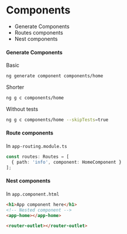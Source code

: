 # Components
* Generate Components
* Routes components
* Nest components
#### Generate Components
Basic
```sh
ng generate component components/home
```
Shorter
```sh
ng g c components/home
```
Without tests
```sh
ng g c components/home --skipTests=true
```
#### Route components
In `app-routing.module.ts`
```ts
const routes: Routes = [
  { path: 'info', component: HomeComponent }
];
```
#### Nest components
In `app.component.html`
```html
<h1>App component here</h1>
<!-- Nested component -->
<app-home></app-home>

<router-outlet></router-outlet>
```
